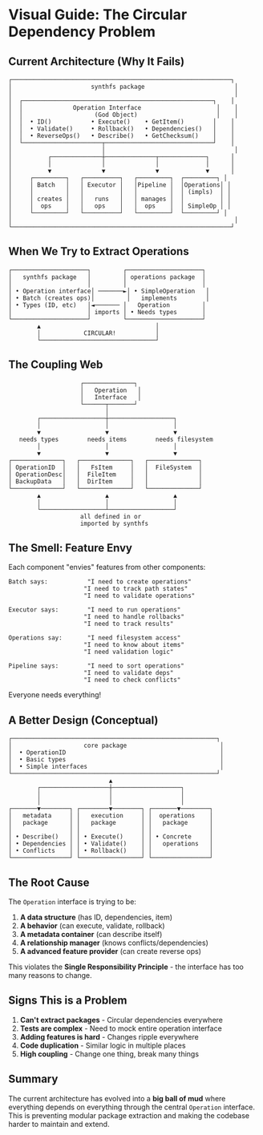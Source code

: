 # Visual Guide: The Circular Dependency Problem

## Current Architecture (Why It Fails)

```
┌─────────────────────────────────────────────────────────────┐
│                      synthfs package                         │
│                                                              │
│  ┌─────────────────────────────────────────────────────┐    │
│  │              Operation Interface                     │    │
│  │                    (God Object)                      │    │
│  │  • ID()           • Execute()    • GetItem()        │    │
│  │  • Validate()     • Rollback()   • Dependencies()   │    │
│  │  • ReverseOps()   • Describe()   • GetChecksum()    │    │
│  └──────────────────────┬──────────────────────────────┘    │
│                         │                                    │
│          ┌──────────────┼──────────────┬─────────────┐      │
│          │              │              │             │      │
│          ▼              ▼              ▼             ▼      │
│     ┌─────────┐   ┌──────────┐   ┌─────────┐  ┌─────────┐ │
│     │ Batch   │   │ Executor │   │Pipeline │  │Operations│ │
│     │         │   │          │   │         │  │ (impls)  │ │
│     │ creates │   │   runs   │   │ manages │  │          │ │
│     │  ops    │   │   ops    │   │  ops    │  │ SimpleOp │ │
│     └─────────┘   └──────────┘   └─────────┘  └─────────┘ │
│                                                              │
└─────────────────────────────────────────────────────────────┘
```

## When We Try to Extract Operations

```
┌─────────────────────┐         ┌─────────────────────┐
│   synthfs package   │         │ operations package  │
│                     │         │                     │
│ • Operation interface│ ───────►│ • SimpleOperation   │
│ • Batch (creates ops)│         │   implements        │
│ • Types (ID, etc)   │◄─────── │   Operation         │
│                     │ imports │ • Needs types       │
└─────────────────────┘         └─────────────────────┘
        ▲                                │
        │            CIRCULAR!           │
        └────────────────────────────────┘
```

## The Coupling Web

```
                    ┌──────────────┐
                    │   Operation   │
                    │   Interface   │
                    └──────┬───────┘
                           │
        ┌──────────────────┼──────────────────┐
        │                  │                  │
        ▼                  ▼                  ▼
   needs types        needs items        needs filesystem
        │                  │                  │
        ▼                  ▼                  ▼
┌──────────────┐   ┌──────────────┐   ┌──────────────┐
│ OperationID  │   │   FsItem     │   │  FileSystem  │
│ OperationDesc│   │  FileItem    │   │              │
│ BackupData   │   │  DirItem     │   │              │
└──────────────┘   └──────────────┘   └──────────────┘
        ▲                  ▲                  ▲
        │                  │                  │
        └──────────────────┴──────────────────┘
                    all defined in or
                    imported by synthfs
```

## The Smell: Feature Envy

Each component "envies" features from other components:

```
Batch says:           "I need to create operations"
                     "I need to track path states"
                     "I need to validate operations"
                     
Executor says:        "I need to run operations"
                     "I need to handle rollbacks"
                     "I need to track results"
                     
Operations say:       "I need filesystem access"
                     "I need to know about items"
                     "I need validation logic"
                     
Pipeline says:        "I need to sort operations"
                     "I need to validate deps"
                     "I need to check conflicts"
```

Everyone needs everything!

## A Better Design (Conceptual)

```
┌─────────────────────────────────────────────────────────┐
│                    core package                          │
│  • OperationID                                           │
│  • Basic types                                           │
│  • Simple interfaces                                     │
└─────────────────────────────────────────────────────────┘
                            ▲
        ┌───────────────────┼───────────────────┐
        │                   │                   │
        │                   │                   │
┌───────▼────────┐ ┌────────▼────────┐ ┌───────▼────────┐
│   metadata     │ │   execution     │ │  operations    │
│   package      │ │   package       │ │   package      │
│                │ │                 │ │                │
│ • Describe()   │ │ • Execute()     │ │ • Concrete     │
│ • Dependencies │ │ • Validate()    │ │   operations   │
│ • Conflicts    │ │ • Rollback()    │ │                │
└────────────────┘ └─────────────────┘ └────────────────┘
```

## The Root Cause

The `Operation` interface is trying to be:
1. **A data structure** (has ID, dependencies, item)
2. **A behavior** (can execute, validate, rollback)
3. **A metadata container** (can describe itself)
4. **A relationship manager** (knows conflicts/dependencies)
5. **A advanced feature provider** (can create reverse ops)

This violates the **Single Responsibility Principle** - the interface has too many reasons to change.

## Signs This is a Problem

1. **Can't extract packages** - Circular dependencies everywhere
2. **Tests are complex** - Need to mock entire operation interface
3. **Adding features is hard** - Changes ripple everywhere
4. **Code duplication** - Similar logic in multiple places
5. **High coupling** - Change one thing, break many things

## Summary

The current architecture has evolved into a **big ball of mud** where everything depends on everything through the central `Operation` interface. This is preventing modular package extraction and making the codebase harder to maintain and extend.